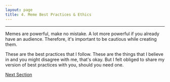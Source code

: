 ```yaml
---
layout: page
title: 4. Meme Best Practices & Ethics
---
```

---

Memes are powerful, make no mistake. A lot more powerful if you already have an audience. Therefore, it's important to be cautious while creating them.

These are the best practices that I follow. These are the things that I believe in and you might disagree with me, that's okay. But I felt obliged to share my version of best practices with you, should you need one.

<a href = '/41-bestpractices/' class ='nav-button'> Next Section </a>
